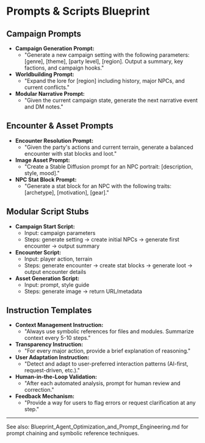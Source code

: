 # Prompts & Scripts Blueprint

## Campaign Prompts

- **Campaign Generation Prompt:**
  - "Generate a new campaign setting with the following parameters: [genre], [theme], [party level], [region]. Output a summary, key factions, and campaign hooks."
- **Worldbuilding Prompt:**
  - "Expand the lore for [region] including history, major NPCs, and current conflicts."
- **Modular Narrative Prompt:**
  - "Given the current campaign state, generate the next narrative event and DM notes."

## Encounter & Asset Prompts

- **Encounter Resolution Prompt:**
  - "Given the party's actions and current terrain, generate a balanced encounter with stat blocks and loot."
- **Image Asset Prompt:**
  - "Create a Stable Diffusion prompt for an NPC portrait: [description, style, mood]."
- **NPC Stat Block Prompt:**
  - "Generate a stat block for an NPC with the following traits: [archetype], [motivation], [gear]."

## Modular Script Stubs

- **Campaign Start Script:**
  - Input: campaign parameters
  - Steps: generate setting → create initial NPCs → generate first encounter → output summary
- **Encounter Script:**
  - Input: player action, terrain
  - Steps: generate encounter → create stat blocks → generate loot → output encounter details
- **Asset Generation Script:**
  - Input: prompt, style guide
  - Steps: generate image → return URL/metadata

## Instruction Templates

- **Context Management Instruction:**
  - "Always use symbolic references for files and modules. Summarize context every 5-10 steps."
- **Transparency Instruction:**
  - "For every major action, provide a brief explanation of reasoning."
- **User Adaptation Instruction:**
  - "Detect and adapt to user-preferred interaction patterns (AI-first, request-driven, etc.)."
- **Human-in-the-Loop Validation:**
  - "After each automated analysis, prompt for human review and correction."
- **Feedback Mechanism:**
  - "Provide a way for users to flag errors or request clarification at any step."

---

See also: Blueprint_Agent_Optimization_and_Prompt_Engineering.md for prompt chaining and symbolic reference techniques.
